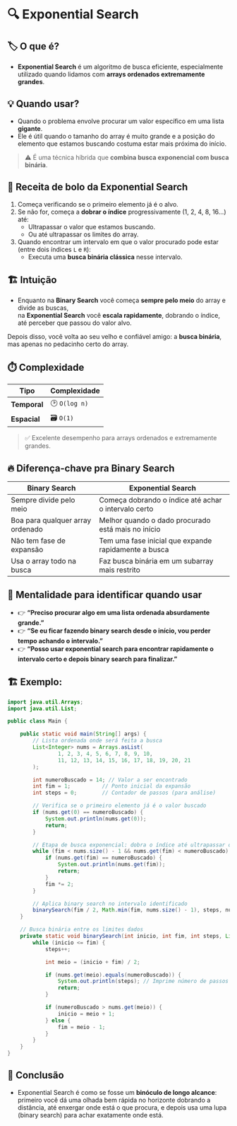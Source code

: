 # 🔍 Exponential Search

## 🏷️ O que é?

- **Exponential Search** é um algoritmo de busca eficiente, especialmente utilizado quando lidamos com **arrays ordenados extremamente grandes**.

## 💡 Quando usar?

- Quando o problema envolve procurar um valor específico em uma lista **gigante**.
- Ele é útil quando o tamanho do array é muito grande e a posição do elemento que estamos buscando costuma estar mais próxima do início.

> ⚠️ É uma técnica híbrida que **combina busca exponencial com busca binária**.

## 🚀 Receita de bolo da Exponential Search

1. Começa verificando se o primeiro elemento já é o alvo.
2. Se não for, começa a **dobrar o índice** progressivamente (1, 2, 4, 8, 16...) até:
   - Ultrapassar o valor que estamos buscando.
   - Ou até ultrapassar os limites do array.
3. Quando encontrar um intervalo em que o valor procurado pode estar (entre dois índices `L` e `R`):
   - Executa uma **busca binária clássica** nesse intervalo.

## 🏗️ Intuição

- Enquanto na **Binary Search** você começa **sempre pelo meio** do array e divide as buscas,  
na **Exponential Search** você **escala rapidamente**, dobrando o índice, até perceber que passou do valor alvo.

Depois disso, você volta ao seu velho e confiável amigo: a **busca binária**, mas apenas no pedacinho certo do array.

## ⏱️ Complexidade

| Tipo         | Complexidade |
| -------------| -------------|
| **Temporal** | 🕑 `O(log n)` |
| **Espacial** | 🗃️ `O(1)`     |

> ✅ Excelente desempenho para arrays ordenados e extremamente grandes.

## 🔥 Diferença-chave pra Binary Search

| Binary Search                                     | Exponential Search                                     |
| ------------------------------------------------- | ------------------------------------------------------ |
| Sempre divide pelo meio                           | Começa dobrando o índice até achar o intervalo certo   |
| Boa para qualquer array ordenado                  | Melhor quando o dado procurado está mais no início     |
| Não tem fase de expansão                          | Tem uma fase inicial que expande rapidamente a busca   |
| Usa o array todo na busca                         | Faz busca binária em um subarray mais restrito         |

## 📌 Mentalidade para identificar quando usar

- 👉 **“Preciso procurar algo em uma lista ordenada absurdamente grande.”**
- 👉 **“Se eu ficar fazendo binary search desde o início, vou perder tempo achando o intervalo.”**
- 👉 **“Posso usar exponential search para encontrar rapidamente o intervalo certo e depois binary search para finalizar.”**

## 🏗️ Exemplo:
```java
import java.util.Arrays;
import java.util.List;

public class Main {

    public static void main(String[] args) {
        // Lista ordenada onde será feita a busca
        List<Integer> nums = Arrays.asList(
                1, 2, 3, 4, 5, 6, 7, 8, 9, 10,
                11, 12, 13, 14, 15, 16, 17, 18, 19, 20, 21
        );

        int numeroBuscado = 14; // Valor a ser encontrado
        int fim = 1;          // Ponto inicial da expansão
        int steps = 0;        // Contador de passos (para análise)

        // Verifica se o primeiro elemento já é o valor buscado
        if (nums.get(0) == numeroBuscado) {
            System.out.println(nums.get(0));
            return;
        }

        // Etapa de busca exponencial: dobra o índice até ultrapassar ou encontrar o valor
        while (fim < nums.size() - 1 && nums.get(fim) < numeroBuscado) {
            if (nums.get(fim) == numeroBuscado) {
                System.out.println(nums.get(fim));
                return;
            }
            fim *= 2;
        }

        // Aplica binary search no intervalo identificado
        binarySearch(fim / 2, Math.min(fim, nums.size() - 1), steps, nums, numeroBuscado);
    }

    // Busca binária entre os limites dados
    private static void binarySearch(int inicio, int fim, int steps, List<Integer> nums, int numeroBuscado) {
        while (inicio <= fim) {
            steps++;

            int meio = (inicio + fim) / 2;

            if (nums.get(meio).equals(numeroBuscado)) {
                System.out.println(steps); // Imprime número de passos até encontrar
                return;
            }

            if (numeroBuscado > nums.get(meio)) {
                inicio = meio + 1;
            } else {
                fim = meio - 1;
            }
        }
    }
}

```

## 🏁 Conclusão

- Exponential Search é como se fosse um **binóculo de longo alcance**: primeiro você dá uma olhada bem rápida no horizonte dobrando a distância, até enxergar onde está o que procura, e depois usa uma lupa (binary search) para achar exatamente onde está.

